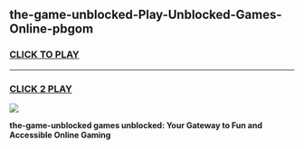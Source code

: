 
## the-game-unblocked-Play-Unblocked-Games-Online-pbgom
<h3>
<a href="https://premium76.site?title=the-game-unblocked&ref=25A">CLICK TO PLAY</a></h3>
<hr>

<h3>
<a href="https://premium76.site?title=the-game-unblocked&ref=25A">CLICK 2 PLAY</a>
  
</h3>

<a href="https://premium76.site?title=the-game-unblocked&ref=25A"><img src="https://clearcache.store/games.png"></a>


**the-game-unblocked games unblocked: Your Gateway to Fun and Accessible Online Gaming**
